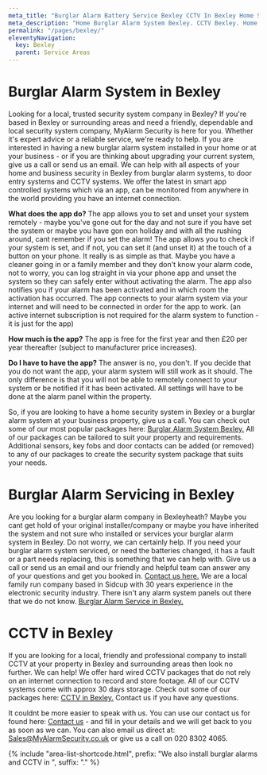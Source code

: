 ```yaml
---
meta_title: "Burglar Alarm Battery Service Bexley CCTV In Bexley Home Security - MyAlarm Security"
meta_description: "Home Burglar Alarm System Bexley. CCTV Bexley. Home Security System, Burglar Alarm Service Battery. Alarm Company Near Me Bexley. Alarm Battery 020 8302 4065"
permalink: "/pages/bexley/"
eleventyNavigation:
  key: Bexley
  parent: Service Areas
---
```


# Burglar Alarm System in Bexley 

Looking for a local, trusted security system company in Bexley? If you\'re based in Bexley or surrounding areas and need a friendly, dependable and local security system company, MyAlarm Security is here for you. Whether it\'s expert advice or a reliable service, we\'re ready to help. If you are interested in having a new burglar alarm system installed in your home or at your business - or if you are thinking about upgrading your current system, give us a call or send us an email. We can help with all aspects of your home and business security in Bexley from burglar alarm systems, to door entry systems and CCTV systems. We offer the latest in smart app controlled systems which via an app, can be monitored from anywhere in the world providing you have an internet connection.

**What does the app do?** The app allows you to set and unset your system remotely - maybe you\'ve gone out for the day and not sure if you have set the system or maybe you have gon eon holiday and with all the rushing around, cant remember if you set the alarm! The app allows you to check if your system is set, and if not, you can set it (and unset it) at the touch of a button on your phone. It really is as simple as that. Maybe you have a cleaner going in or a family member and they don\'t know your alarm code, not to worry, you can log straight in via your phone app and unset the system so they can safely enter without activating the alarm. The app also notifies you if your alarm has been activated and in which room the activation has occurred. The app connects to your alarm system via your internet and will need to be connected in order for the app to work. (an active internet subscription is not required for the alarm system to function - it is just for the app)

**How much is the app?** The app is free for the first year and then £20 per year thereafter (subject to manufacturer price increases).

**Do I have to have the app?** The answer is no, you don\'t. If you decide that you do not want the app, your alarm system will still work as it should. The only difference is that you will not be able to remotely connect to your system or be notified if it has been activated. All settings will have to be done at the alarm panel within the property.

So, if you are looking to have a home security system in Bexley or a burglar alarm system at your business property, give us a call. You can check out some of our most popular packages here: [Burglar Alarm System Bexley.](/categories/burglar-alarms/) All of our packages can be tailored to suit your property and requirements. Additional sensors, key fobs and door contacts can be added (or removed) to any of our packages to create the security system package that suits your needs.

# Burglar Alarm Servicing in Bexley 

Are you looking for a burglar alarm company in Bexleyheath? Maybe you cant get hold of your original installer/company or maybe you have inherited the system and not sure who installed or services your burglar alarm system in Bexley. Do not worry, we can certainly help. If you need your burglar alarm system serviced, or need the batteries changed, it has a fault or a part needs replacing, this is something that we can help with. Give us a call or send us an email and our friendly and helpful team can answer any of your questions and get you booked in. [Contact us here.](/contact/) We are a local family run company based in Sidcup with 30 years experience in the electronic security industry. There isn\'t any alarm system panels out there that we do not know. [Burglar Alarm Service in Bexley.](/categories/servicing-and-repairs/)

# CCTV in Bexley 

If you are looking for a local, friendly and professional company to install CCTV at your property in Bexley and surrounding areas then look no further. We can help! We offer hard wired CCTV packages that do not rely on an internet connection to record and store footage. All of our CCTV systems come with approx 30 days storage. Check out some of our packages here: [CCTV in Bexley.](/categories/cctv/) Contact us if you have any questions.

It couldnt be more easier to speak with us. You can use our contact us for found here: [Contact us](/contact/) - and fill in your details and we will get back to you as soon as we can. You can also email us direct at: Sales@MyAlarmSecurity.co.uk or give us a call on 020 8302 4065.

{% include "area-list-shortcode.html", prefix: "We also install burglar alarms and CCTV in ", suffix: "." %}
